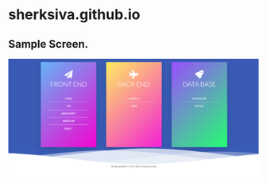 # sherksiva.github.io
## Sample Screen.
![Image of profile Template](https://github.com/sherksiva/sherksiva.github.io/blob/master/screen.png)
